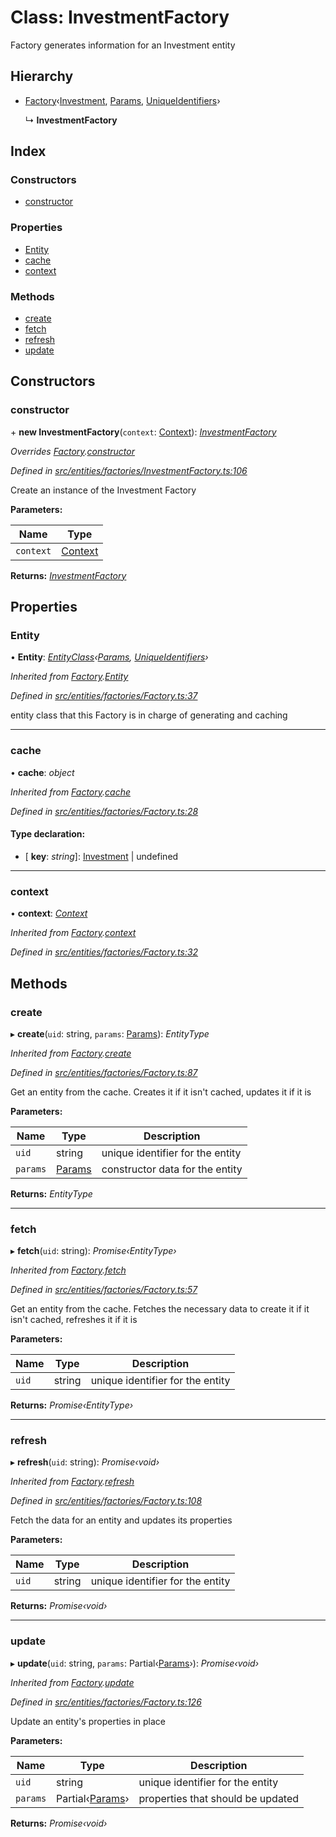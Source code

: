 # Class: InvestmentFactory

Factory generates information for an Investment entity

## Hierarchy

- [Factory](_entities_factories_factory_.factory.md)‹[Investment](_entities_investment_.investment.md), [Params](../interfaces/_entities_investment_.params.md), [UniqueIdentifiers](../interfaces/_entities_investment_.uniqueidentifiers.md)›

  ↳ **InvestmentFactory**

## Index

### Constructors

- [constructor](_entities_factories_investmentfactory_.investmentfactory.md#constructor)

### Properties

- [Entity](_entities_factories_investmentfactory_.investmentfactory.md#entity)
- [cache](_entities_factories_investmentfactory_.investmentfactory.md#cache)
- [context](_entities_factories_investmentfactory_.investmentfactory.md#context)

### Methods

- [create](_entities_factories_investmentfactory_.investmentfactory.md#create)
- [fetch](_entities_factories_investmentfactory_.investmentfactory.md#fetch)
- [refresh](_entities_factories_investmentfactory_.investmentfactory.md#refresh)
- [update](_entities_factories_investmentfactory_.investmentfactory.md#update)

## Constructors

### constructor

\+ **new InvestmentFactory**(`context`: [Context](_context_.context.md)): _[InvestmentFactory](_entities_factories_investmentfactory_.investmentfactory.md)_

_Overrides [Factory](_entities_factories_factory_.factory.md).[constructor](_entities_factories_factory_.factory.md#constructor)_

_Defined in [src/entities/factories/InvestmentFactory.ts:106](https://github.com/PolymathNetwork/polymath-sdk/blob/d80c6e9/src/entities/factories/InvestmentFactory.ts#L106)_

Create an instance of the Investment Factory

**Parameters:**

| Name      | Type                            |
| --------- | ------------------------------- |
| `context` | [Context](_context_.context.md) |

**Returns:** _[InvestmentFactory](_entities_factories_investmentfactory_.investmentfactory.md)_

## Properties

### Entity

• **Entity**: _[EntityClass](../interfaces/_entities_factories_factory_.entityclass.md)‹[Params](../interfaces/_entities_investment_.params.md), [UniqueIdentifiers](../interfaces/_entities_investment_.uniqueidentifiers.md)›_

_Inherited from [Factory](_entities_factories_factory_.factory.md).[Entity](_entities_factories_factory_.factory.md#entity)_

_Defined in [src/entities/factories/Factory.ts:37](https://github.com/PolymathNetwork/polymath-sdk/blob/d80c6e9/src/entities/factories/Factory.ts#L37)_

entity class that this Factory is in charge of generating and caching

---

### cache

• **cache**: _object_

_Inherited from [Factory](_entities_factories_factory_.factory.md).[cache](_entities_factories_factory_.factory.md#cache)_

_Defined in [src/entities/factories/Factory.ts:28](https://github.com/PolymathNetwork/polymath-sdk/blob/d80c6e9/src/entities/factories/Factory.ts#L28)_

#### Type declaration:

- \[ **key**: _string_\]: [Investment](_entities_investment_.investment.md) | undefined

---

### context

• **context**: _[Context](_context_.context.md)_

_Inherited from [Factory](_entities_factories_factory_.factory.md).[context](_entities_factories_factory_.factory.md#context)_

_Defined in [src/entities/factories/Factory.ts:32](https://github.com/PolymathNetwork/polymath-sdk/blob/d80c6e9/src/entities/factories/Factory.ts#L32)_

## Methods

### create

▸ **create**(`uid`: string, `params`: [Params](../interfaces/_entities_investment_.params.md)): _EntityType_

_Inherited from [Factory](_entities_factories_factory_.factory.md).[create](_entities_factories_factory_.factory.md#create)_

_Defined in [src/entities/factories/Factory.ts:87](https://github.com/PolymathNetwork/polymath-sdk/blob/d80c6e9/src/entities/factories/Factory.ts#L87)_

Get an entity from the cache. Creates it if it isn't cached, updates it if it is

**Parameters:**

| Name     | Type                                                    | Description                      |
| -------- | ------------------------------------------------------- | -------------------------------- |
| `uid`    | string                                                  | unique identifier for the entity |
| `params` | [Params](../interfaces/_entities_investment_.params.md) | constructor data for the entity  |

**Returns:** _EntityType_

---

### fetch

▸ **fetch**(`uid`: string): _Promise‹EntityType›_

_Inherited from [Factory](_entities_factories_factory_.factory.md).[fetch](_entities_factories_factory_.factory.md#fetch)_

_Defined in [src/entities/factories/Factory.ts:57](https://github.com/PolymathNetwork/polymath-sdk/blob/d80c6e9/src/entities/factories/Factory.ts#L57)_

Get an entity from the cache. Fetches the necessary data to create it if it isn't cached, refreshes it if it is

**Parameters:**

| Name  | Type   | Description                      |
| ----- | ------ | -------------------------------- |
| `uid` | string | unique identifier for the entity |

**Returns:** _Promise‹EntityType›_

---

### refresh

▸ **refresh**(`uid`: string): _Promise‹void›_

_Inherited from [Factory](_entities_factories_factory_.factory.md).[refresh](_entities_factories_factory_.factory.md#refresh)_

_Defined in [src/entities/factories/Factory.ts:108](https://github.com/PolymathNetwork/polymath-sdk/blob/d80c6e9/src/entities/factories/Factory.ts#L108)_

Fetch the data for an entity and updates its properties

**Parameters:**

| Name  | Type   | Description                      |
| ----- | ------ | -------------------------------- |
| `uid` | string | unique identifier for the entity |

**Returns:** _Promise‹void›_

---

### update

▸ **update**(`uid`: string, `params`: Partial‹[Params](../interfaces/_entities_investment_.params.md)›): _Promise‹void›_

_Inherited from [Factory](_entities_factories_factory_.factory.md).[update](_entities_factories_factory_.factory.md#update)_

_Defined in [src/entities/factories/Factory.ts:126](https://github.com/PolymathNetwork/polymath-sdk/blob/d80c6e9/src/entities/factories/Factory.ts#L126)_

Update an entity's properties in place

**Parameters:**

| Name     | Type                                                             | Description                       |
| -------- | ---------------------------------------------------------------- | --------------------------------- |
| `uid`    | string                                                           | unique identifier for the entity  |
| `params` | Partial‹[Params](../interfaces/_entities_investment_.params.md)› | properties that should be updated |

**Returns:** _Promise‹void›_
